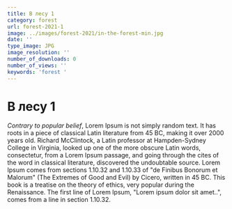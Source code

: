 ```yaml
---
title: В лесу 1
category: forest
url: forest-2021-1
image: ../images/forest-2021/in-the-forest-min.jpg
date: ''
type_image: JPG
image_resolution: ''
number_of_downloads: 0
number_of_views: ''
keywords: 'forest '
---
```


# В лесу 1

*Contrary to popular belief*, Lorem Ipsum is not simply random text. 
It has roots in a piece of classical Latin literature from 45 BC, making it over 2000 years old. 
Richard McClintock, a Latin professor at Hampden-Sydney College in Virginia, 
looked up one of the more obscure Latin words, consectetur, from a Lorem Ipsum passage, 
and going through the cites of the word in classical literature, discovered the undoubtable source. 
Lorem Ipsum comes from sections 1.10.32 and 1.10.33 of "de Finibus Bonorum et Malorum" 
(The Extremes of Good and Evil) by Cicero, written in 45 BC. This book is a treatise on the theory of ethics, 
very popular during the Renaissance. The first line of Lorem Ipsum, "Lorem ipsum dolor sit amet..", 
comes from a line in section 1.10.32.